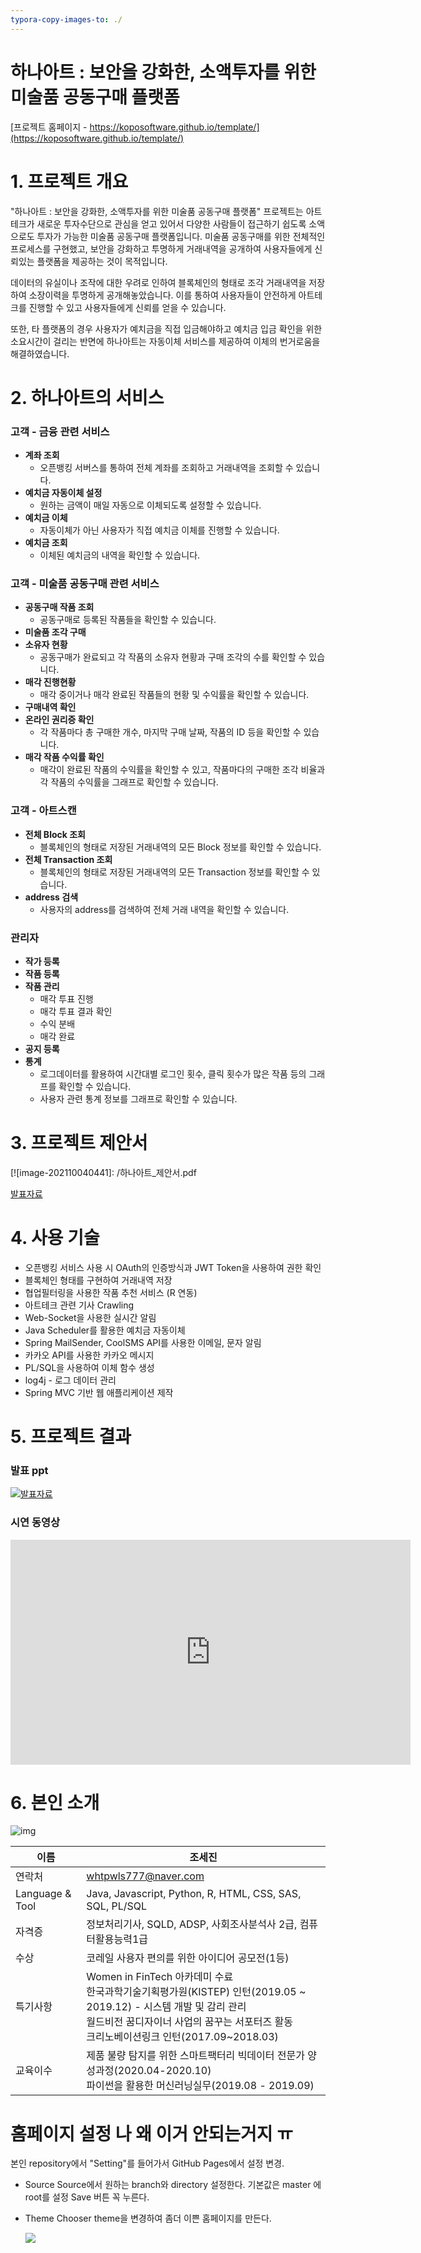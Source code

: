 ```yaml
---
typora-copy-images-to: ./
---
```




# 하나아트 : 보안을 강화한, 소액투자를 위한 미술품 공동구매 플랫폼

[프로젝트 홈페이지 - https://koposoftware.github.io/template/](https://koposoftware.github.io/template/)



# 1. 프로젝트 개요

"하나아트 : 보안을 강화한, 소액투자를 위한 미술품 공동구매 플랫폼" 프로젝트는 아트테크가 새로운 투자수단으로 관심을 얻고 있어서 다양한 사람들이 접근하기 쉽도록 소액으로도 투자가 가능한 미술품 공동구매 플랫폼입니다. 미술품 공동구매를 위한 전체적인 프로세스를 구현했고, 보안을 강화하고 투명하게 거래내역을 공개하여 사용자들에게 신뢰있는 플랫폼을 제공하는 것이 목적입니다.

데이터의 유실이나 조작에 대한 우려로 인하여 블록체인의 형태로 조각 거래내역을 저장하여 소장이력을 투명하게 공개해놓았습니다.  이를 통하여 사용자들이 안전하게 아트테크를 진행할 수 있고 사용자들에게 신뢰를 얻을 수 있습니다.

또한, 타 플랫폼의 경우 사용자가 예치금을 직접 입금해야하고 예치금 입금 확인을 위한 소요시간이 걸리는 반면에 하나아트는 자동이체 서비스를 제공하여 이체의 번거로움을 해결하였습니다.



# 2. 하나아트의 서비스

### 고객 - 금융 관련 서비스

- **계좌 조회**
  - 오픈뱅킹 서버스를 통하여 전체 계좌를 조회하고 거래내역을 조회할 수 있습니다.
- **예치금 자동이체 설정**
  - 원하는 금액이 매일 자동으로 이체되도록 설정할 수 있습니다.
- **예치금 이체**
  - 자동이체가 아닌 사용자가 직접 예치금 이체를 진행할 수 있습니다.
- **예치금 조회**
  - 이체된 예치금의 내역을 확인할 수 있습니다.



### 고객 - 미술품 공동구매 관련 서비스

- **공동구매 작품 조회**
  - 공동구매로 등록된 작품들을 확인할 수 있습니다.
- **미술품 조각 구매**
- **소유자 현황**
  - 공동구매가 완료되고 각 작품의 소유자 현황과 구매 조각의 수를 확인할 수 있습니다.
- **매각 진행현황**
  - 매각 중이거나 매각 완료된 작품들의 현황 및 수익률을 확인할 수 있습니다.
- **구매내역 확인**
- **온라인 권리증 확인**
  - 각 작품마다 총 구매한 개수, 마지막 구매 날짜, 작품의 ID 등을 확인할 수 있습니다.
- **매각 작품 수익률 확인**
  - 매각이 완료된 작품의 수익률을 확인할 수 있고, 작품마다의 구매한 조각 비율과 각 작품의 수익률을 그래프로 확인할 수 있습니다.



### 고객 - 아트스캔

- **전체 Block 조회**
  - 블록체인의 형태로 저장된 거래내역의 모든 Block 정보를 확인할 수 있습니다.
- **전체 Transaction 조회**
  - 블록체인의 형태로 저장된 거래내역의 모든 Transaction 정보를 확인할 수 있습니다.
- **address 검색**
  - 사용자의 address를 검색하여 전체 거래 내역을 확인할 수 있습니다.



### 관리자

- **작가 등록**
- **작품 등록**
- **작품 관리**
  - 매각 투표 진행
  - 매각 투표 결과 확인
  - 수익 분배
  - 매각 완료
- **공지 등록**
- **통계** 
  - 로그데이터를 활용하여 시간대별 로그인 횟수, 클릭 횟수가 많은 작품 등의 그래프를 확인할 수 있습니다.
  - 사용자 관련 통계 정보를 그래프로 확인할 수 있습니다.



# 3. 프로젝트 제안서

[![image-202110040441]: /하나아트_제안서.pdf

[발표자료](/project.pptx)<br>





# 4. 사용 기술

- 오픈뱅킹 서비스 사용 시 OAuth의 인증방식과 JWT Token을 사용하여 권한 확인
- 블록체인 형태를 구현하여 거래내역 저장
- 협업필터링을 사용한 작품 추천 서비스 (R 연동)
- 아트테크 관련 기사 Crawling
- Web-Socket을 사용한 실시간 알림
- Java Scheduler를 활용한 예치금 자동이체
- Spring MailSender, CoolSMS API를 사용한 이메일, 문자 알림
- 카카오 API를 사용한 카카오 메시지
- PL/SQL을 사용하여 이체 함수 생성
- log4j - 로그 데이터 관리
- Spring MVC 기반 웹 애플리케이션 제작





# 5. 프로젝트 결과

### 발표 ppt 
   <img src="ppt.jpg"/>[발표자료](/project.pptx)<br>



### 시연 동영상 

   <iframe id="ytplayer" type="text/html" width="640" height="360" src="https://www.youtube.com/embed/6LxbdIjWP04" frameborder="0"></iframe>



# 6. 본인 소개



![img](img-1633289558744.PNG) 

| 이름            | 조세진                                                       |
| --------------- | ------------------------------------------------------------ |
| 연락처          | whtpwls777@naver.com                                         |
| Language & Tool | Java, Javascript, Python, R, HTML, CSS, SAS, SQL, PL/SQL     |
| 자격증          | 정보처리기사, SQLD, ADSP, 사회조사분석사 2급, 컴퓨터활용능력1급 |
| 수상            | 코레일 사용자 편의를 위한 아이디어 공모전(1등)               |
| 특기사항        | Women in FinTech 아카데미 수료<br />한국과학기술기획평가원(KISTEP) 인턴(2019.05 ~ 2019.12) - 시스템 개발 및 감리 관리 <br />월드비전 꿈디자이너 사업의 꿈꾸는 서포터즈 활동<br />크리노베이션링크 인턴(2017.09~2018.03) |
| 교육이수        | 제품 불량 탐지를 위한 스마트팩터리 빅데이터 전문가 양성과정(2020.04-2020.10)<br />파이썬을 활용한 머신러닝실무(2019.08 - 2019.09) |





# 홈페이지 설정 나 왜 이거 안되는거지 ㅠ
 본인 repository에서 "Setting"를 들어가서 GitHub Pages에서 설정 변경.
* Source
 Source에서 원하는 branch와 directory 설정한다. 
 기본값은 master 에 root를 설정 
 Save 버튼 꼭 누른다.

 * Theme Chooser
 theme을 변경하여 좀더 이쁜 홈페이지를 만든다.
   
   <img src="homepage.JPG"/><br>

